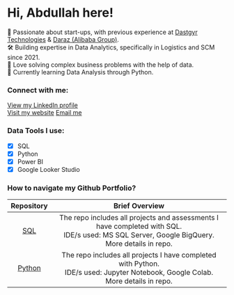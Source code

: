 # Hi, Abdullah here!
🔭 Passionate about start-ups, with previous experience at [Dastgyr Technologies](https://www.linkedin.com/company/dastgyr/) & [Daraz (Alibaba Group)](https://www.linkedin.com/company/daraz).<br>
🛠️ Building expertise in Data Analytics, specifically in Logistics and SCM since 2021.<br>
🤝 Love solving complex business problems with the help of data.<br>
🌱 Currently learning Data Analysis through Python.<br>

### Connect with me:
[View my LinkedIn profile](https://www.linkedin.com/in/abdullah-asghar/) <br>
[Visit my website](https://www.abdullahasghar.com/)
[Email me](mailto:abdullah.asghar@khi.iba.edu.pk)

### Data Tools I use:
- [x] SQL
- [x] Python
- [x] Power BI
- [x] Google Looker Studio

### How to navigate my Github Portfolio?

| Repository | Brief Overview |
|:-:|:-:|
| [SQL](https://github.com/AbdullahAsghar/SQL_Portfolio)|The repo includes all projects and assessments I have completed with SQL.<br>IDE/s used: MS SQL Server, Google BigQuery.<br>More details in repo.| 
| [Python](https://github.com/AbdullahAsghar/Python)|The repo includes all projects I have completed with Python.<br>IDE/s used: Jupyter Notebook, Google Colab.<br>More details in repo.| 

